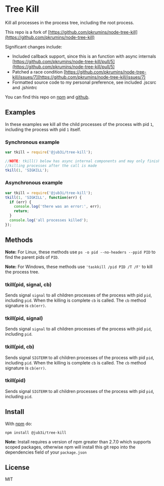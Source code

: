 # Tree Kill

Kill all processes in the process tree, including the root process.

This repo is a fork of [https://github.com/pkrumins/node-tree-kill](https://github.com/pkrumins/node-tree-kill)

Significant changes include:
- Included callback support, since this is an function with async internals [https://github.com/pkrumins/node-tree-kill/pull/5](https://github.com/pkrumins/node-tree-kill/pull/5)
- Patched a race condition [https://github.com/pkrumins/node-tree-kill/issues/7](https://github.com/pkrumins/node-tree-kill/issues/7)
- Formatted source code to my personal preference, see included .jscsrc and .jshintrc

You can find this repo on [npm](https://www.npmjs.com/package/@jub3i/tree-kill) and [github](https://github.com/jub3i/tree-kill).

## Examples

In these examples we kill all the child processes of the process with pid `1`, including the process with pid `1` itself.

### Synchronous example

```js
var tkill = require('@jub3i/tree-kill');

//NOTE: tkill() below has async internal components and may only finish
//killing processes after the call is made
tkill(1, 'SIGKILL');
```

### Asynchronous example

```js
var tkill = require('@jub3i/tree-kill');
tkill(1, 'SIGKILL', function(err) {
  if (err) {
    console.log('there was an error:', err);
    return;
  }
  console.log('all processes killed');
});
```

## Methods

**Note:** For Linux, these methods use `ps -o pid --no-headers --ppid PID` to find the parent pids of `PID`.

**Note:** For Windows, these methods use `'taskkill /pid PID /T /F'` to kill the process tree.

### tkill(pid, signal, cb)

Sends signal `signal` to all children processes of the process with pid `pid`, including `pid`. When the killing is complete `cb` is called. The `cb` method signature is `cb(err)`.

### tkill(pid, signal)

Sends signal `signal` to all children processes of the process with pid `pid`, including `pid`.

### tkill(pid, cb)

Sends signal `SIGTERM` to all children processes of the process with pid `pid`, including `pid`. When the killing is complete `cb` is called. The `cb` method signature is `cb(err)`.

### tkill(pid)

Sends signal `SIGTERM` to all children processes of the process with pid `pid`, including `pid`.

## Install

With [npm](https://npmjs.org) do:

```
npm install @jub3i/tree-kill
```

**Note:** Install requires a version of npm greater than 2.7.0 which supports scoped packages, otherwise npm will install this git repo into the dependencies field of your `package.json`

## License

MIT

